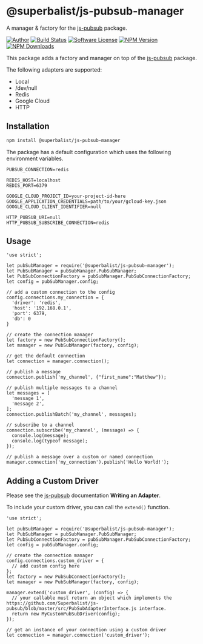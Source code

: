 # @superbalist/js-pubsub-manager

A manager & factory for the [js-pubsub](https://github.com/Superbalist/js-pubsub) package.

[![Author](http://img.shields.io/badge/author-@superbalist-blue.svg?style=flat-square)](https://twitter.com/superbalist)
[![Build Status](https://img.shields.io/travis/Superbalist/js-pubsub-manager/master.svg?style=flat-square)](https://travis-ci.org/Superbalist/js-pubsub-manager)
[![Software License](https://img.shields.io/badge/license-MIT-brightgreen.svg?style=flat-square)](LICENSE)
[![NPM Version](https://img.shields.io/npm/v/@superbalist/js-pubsub-manager.svg)](https://www.npmjs.com/package/@superbalist/js-pubsub-manager)
[![NPM Downloads](https://img.shields.io/npm/dt/@superbalist/js-pubsub-manager.svg)](https://www.npmjs.com/package/@superbalist/js-pubsub-manager)

This package adds a factory and manager on top of the [js-pubsub](https://github.com/Superbalist/js-pubsub) package.

The following adapters are supported:
* Local
* /dev/null
* Redis
* Google Cloud
* HTTP

## Installation

```bash
npm install @superbalist/js-pubsub-manager
```

The package has a default configuration which uses the following environment variables.
```
PUBSUB_CONNECTION=redis

REDIS_HOST=localhost
REDIS_PORT=6379

GOOGLE_CLOUD_PROJECT_ID=your-project-id-here
GOOGLE_APPLICATION_CREDENTIALS=path/to/your/gcloud-key.json
GOOGLE_CLOUD_CLIENT_IDENTIFIER=null

HTTP_PUBSUB_URI=null
HTTP_PUBSUB_SUBSCRIBE_CONNECTION=redis
```

## Usage
```node
'use strict';

let pubSubManager = require('@superbalist/js-pubsub-manager');
let PubSubManager = pubSubManager.PubSubManager;
let PubSubConnectionFactory = pubSubManager.PubSubConnectionFactory;
let config = pubSubManager.config;

// add a custom connection to the config
config.connections.my_connection = {
  'driver': 'redis',
  'host': '192.168.0.1',
  'port': 6379,
  'db': 0
}

// create the connection manager
let factory = new PubSubConnectionFactory();
let manager = new PubSubManager(factory, config);

// get the default connection
let connection = manager.connection();

// publish a message
connection.publish('my_channel', {"first_name":"Matthew"});

// publish multiple messages to a channel
let messages = [
  'message 1',
  'message 2',
];
connection.publishBatch('my_channel', messages);

// subscribe to a channel
connection.subscribe('my_channel', (message) => {
  console.log(message);
  console.log(typeof message);
});

// publish a message over a custom or named connection
manager.connection('my_connection').publish('Hello World!');
```

## Adding a Custom Driver

Please see the [js-pubsub](https://github.com/Superbalist/js-pubsub) documentation  **Writing an Adapter**.

To include your custom driver, you can call the `extend()` function.

```node
'use strict';

let pubSubManager = require('@superbalist/js-pubsub-manager');
let PubSubManager = pubSubManager.PubSubManager;
let PubSubConnectionFactory = pubSubManager.PubSubConnectionFactory;
let config = pubSubManager.config;

// create the connection manager
config.connections.custom_driver = {
  // add custom config here
};
let factory = new PubSubConnectionFactory();
let manager = new PubSubManager(factory, config);

manager.extend('custom_driver', (config) => {
  // your callable must return an object which implements the https://github.com/Superbalist/js-pubsub/blob/master/src/PubSubAdapterInterface.js interface.
  return new MyCustomPubSubDriver(config);
});

// get an instance of your connection using a custom driver
let connection = manager.connection('custom_driver');
```
